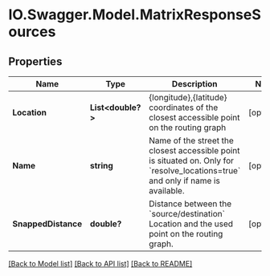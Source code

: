 # IO.Swagger.Model.MatrixResponseSources
## Properties

Name | Type | Description | Notes
------------ | ------------- | ------------- | -------------
**Location** | **List&lt;double?&gt;** | {longitude},{latitude} coordinates of the closest accessible point on the routing graph | [optional] 
**Name** | **string** | Name of the street the closest accessible point is situated on. Only for &#x60;resolve_locations&#x3D;true&#x60; and only if name is available. | [optional] 
**SnappedDistance** | **double?** | Distance between the &#x60;source/destination&#x60; Location and the used point on the routing graph. | [optional] 

[[Back to Model list]](../README.md#documentation-for-models) [[Back to API list]](../README.md#documentation-for-api-endpoints) [[Back to README]](../README.md)

